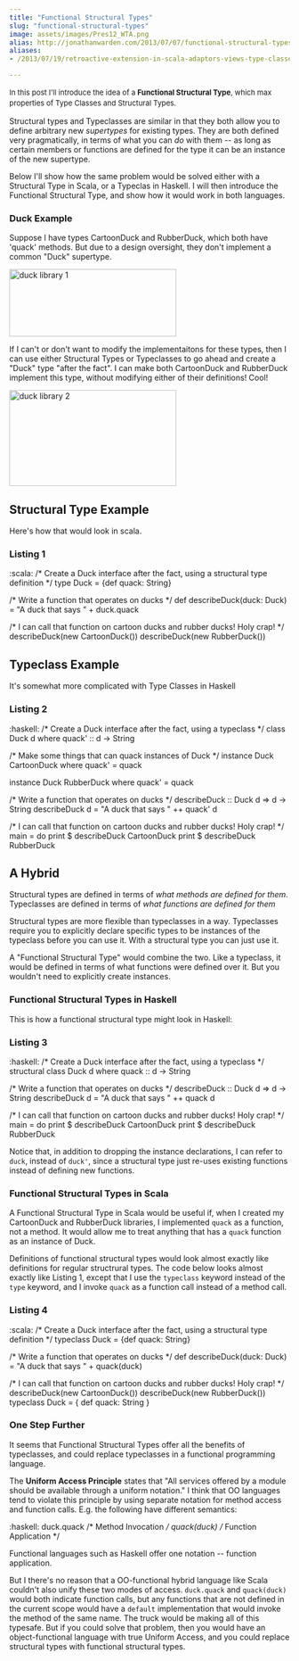 ```yaml
---
title: "Functional Structural Types"
slug: "functional-structural-types"
image: assets/images/Pres12_WTA.png
alias: http://jonathanwarden.com/2013/07/07/functional-structural-types/
aliases:
- /2013/07/19/retroactive-extension-in-scala-adaptors-views-type-classes-and-structural-types/

---
```


<span style="font-size: 13px; line-height: 19px;">In this post I'll introduce the idea of a **Functional Structural Type**, which max properties of Type Classes and Structural Types.</span>

Structural types and Typeclasses are similar in that they both allow you to define arbitrary new *supertypes* for existing types. They are both defined very pragmatically, in terms of what you can *do* with them -- as long as certain members or functions are defined for the type it can be an instance of the new supertype.

Below I'll show how the same problem would be solved either with a Structural Type in Scala, or a Typeclas in Haskell. I will then introduce the Functional Structural Type, and show how it would work in both languages.

### Duck Example

Suppose I have types CartoonDuck and RubberDuck, which both have 'quack' methods. But due to a design oversight, they don't implement a common "Duck" supertype.

<a href="http://jonathanwarden.com/wp-content/uploads/2013/07/duck-library-11.png"><img class="alignnone size-medium wp-image-242" alt="duck library 1" src="http://jonathanwarden.com/wp-content/uploads/2013/07/duck-library-11-300x121.png" width="300" height="121"></a>

If I can't or don't want to modify the implementaitons for these types, then I can use either Structural Types or Typeclasses to go ahead and create a "Duck" type "after the fact". I can make both CartoonDuck and RubberDuck implement this type, without modifying either of their definitions! Cool!

<a href="http://jonathanwarden.com/wp-content/uploads/2013/07/duck-library-21.png"><img class="alignnone size-medium wp-image-243" alt="duck library 2" src="http://jonathanwarden.com/wp-content/uploads/2013/07/duck-library-21-300x172.png" width="300" height="172"></a>

## Structural Type Example

Here's how that would look in scala.

### Listing 1

:scala:
/* Create a Duck interface after the fact, using a structural type definition */
type Duck = {def quack: String}

/* Write a function that operates on ducks */
def describeDuck(duck: Duck) = "A duck that says " + duck.quack

/* I can call that function on cartoon ducks and rubber ducks! Holy crap! */
describeDuck(new CartoonDuck())
describeDuck(new RubberDuck())

## Typeclass Example

It's somewhat more complicated with Type Classes in Haskell

### Listing 2

:haskell:
/* Create a Duck interface after the fact, using a typeclass */
class Duck d where
quack' :: d -&gt; String

/* Make some things that can quack instances of Duck */
instance Duck CartoonDuck where
quack' = quack

instance Duck RubberDuck where
quack' = quack

/* Write a function that operates on ducks */
describeDuck :: Duck d =&gt; d -&gt; String
describeDuck d = "A duck that says " ++ quack' d

/* I can call that function on cartoon ducks and rubber ducks! Holy crap! */
main = do
print $ describeDuck CartoonDuck
print $ describeDuck RubberDuck

## A Hybrid

Structural types are defined in terms of *what methods are defined for them*. Typeclasses are defined in terms of *what functions are defined for them*

Structural types are more flexible than typeclasses in a way. Typeclasses require you to explicitly declare specific types to be instances of the typeclass before you can use it.  With a structural type you can just use it.

A "Functional Structural Type" would combine the two. Like a typeclass, it would be defined in terms of what functions were defined over it. But you wouldn't need to explicitly create instances.

### Functional Structural Types in Haskell

This is how a functional structural type might look in Haskell:

### Listing 3

:haskell:
/* Create a Duck interface after the fact, using a typeclass */
structural class Duck d where
quack :: d -&gt; String

/* Write a function that operates on ducks */
describeDuck :: Duck d =&gt; d -&gt; String
describeDuck d = "A duck that says " ++ quack d

/* I can call that function on cartoon ducks and rubber ducks! Holy crap! */
main = do
print $ describeDuck CartoonDuck
print $ describeDuck RubberDuck

Notice that, in addition to dropping the instance declarations, I can refer to  `duck`, instead of `duck'`, since a structural type just re-uses existing functions instead of defining new functions.

### Functional Structural Types in Scala

A Functional Structural Type in Scala would be useful if, when I created my CartoonDuck and RubberDuck libraries, I implemented `quack` as a function, not a method. It would allow me to treat anything that has a `quack` function as an instance of Duck.

Definitions of functional structural types would look almost exactly like definitions for regular structrural types. The code below looks almost exactly like Listing 1, except that I use the `typeclass` keyword instead of the `type` keyword, and I invoke `quack` as a function call instead of a method call.

### Listing 4

:scala:
/* Create a Duck interface after the fact, using a structural type definition */
typeclass Duck = {def quack: String}

/* Write a function that operates on ducks */
def describeDuck(duck: Duck) = "A duck that says " + quack(duck)

/* I can call that function on cartoon ducks and rubber ducks! Holy crap! */
describeDuck(new CartoonDuck())
describeDuck(new RubberDuck())
typeclass Duck = { def quack: String }

### One Step Further

It seems that Functional Structural Types offer all the benefits of typeclasses, and could replace typeclasses in a functional programming language.

The **Uniform Access Principle** states that "All services offered by a module should be available through a uniform notation."  I think that OO languages tend to violate this principle by using separate notation for method access and function calls.  E.g. the following have different semantics:

:haskell:
duck.quack /* Method Invocation */
quack(duck) /* Function Application */

Functional languages such as Haskell offer one notation -- function application.

But I there's no reason that a OO-functional hybrid language like Scala couldn't also unify these two modes of access.  `duck.quack` and `quack(duck)` would both indicate function calls, but any functions that are not defined in the current scope would have a `default` implementation that would invoke the method of the same name.  The truck would be making all of this typesafe.  But if you could solve that problem, then you would have an object-functional language with true Uniform Access, and you could replace structural types with functional structural types.